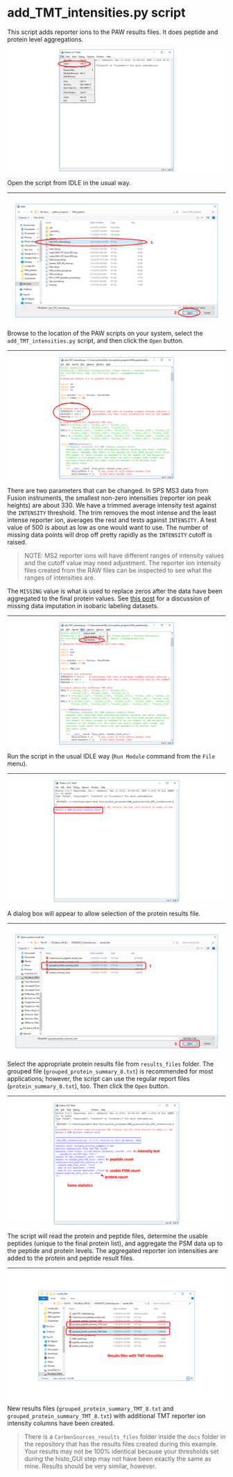 # add_TMT_intensities.py script

This script adds reporter ions to the PAW results files. It does peptide and protein level aggregations.

![open script](../images/add_TMT_intensities/01_open-script.png)

Open the script from IDLE in the usual way.

---

![open script](../images/add_TMT_intensities/02_select-script.png)

Browse to the location of the PAW scripts on your system, select the `add_TMT_intensities.py` script, and then click the `Open` button.

---

![open script](../images/add_TMT_intensities/03_parameters.png)

There are two parameters that can be changed. In SPS MS3 data from Fusion instruments, the smallest non-zero intensities (reporter ion peak heights) are about 330. We have a trimmed average intensity test against the `INTENSITY` threshold. The trim removes the most intense and the least intense reporter ion, averages the rest and tests against `INTENSITY`. A test value of 500 is about as low as one would want to use. The number of missing data points will drop off pretty rapidly as the `INTENSITY` cutoff is raised.

> NOTE: MS2 reporter ions will have different ranges of intensity values and the cutoff value may need adjustment. The reporter ion intensity files created from the RAW files can be inspected to see what the ranges of intensities are.

The `MISSING` value is what is used to replace zeros after the data have been aggregated to the final protein values. See [this post](https://pwilmart.github.io/blog/2018/12/12/TMT-zero-replacement) for a discussion of missing data imputation in isobaric labeling datasets.

---

![run script](../images/add_TMT_intensities/04_run-script.png)

Run the script in the usual IDLE way (`Run Module` command from the `File` menu).

---

![open results](../images/add_TMT_intensities/05_open-results.png)

A dialog box will appear to allow selection of the protein results file.

---

![select results](../images/add_TMT_intensities/06_select-results.png)

Select the appropriate protein results file from `results_files` folder. The grouped file (`grouped_protein_summary_8.txt`) is recommended for most applications; however, the script can use the regular report files (`protein_summary_8.txt`), too. Then click the `Open` button.

---

![console output](../images/add_TMT_intensities/07_console.png)

The script will read the protein and peptide files, determine the usable peptides (unique to the final protein list), and aggregate the PSM data up to the peptide and protein levels. The aggregated reporter ion intensities are added to the protein and peptide result files.

---

![output files](../images/add_TMT_intensities/08_new-files.png)

New results files (`grouped_protein_summary_TMT_8.txt` and `grouped_protein_summary_TMT_8.txt`) with additional TMT reporter ion intensity columns have been created.

> There is a `CarbonSources_results_files` folder inside the `docs` folder in the repository that has the results files created during this example. Your results may not be 100% identical because your thresholds set during the histo_GUI step may not have been exactly the same as mine. Results should be very similar, however.
